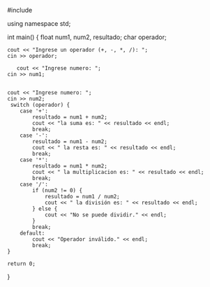 #include <iostream>

using namespace std;

int main() {
    float num1, num2, resultado;
    char operador;

 
    cout << "Ingrese un operador (+, -, *, /): ";
    cin >> operador;
    
       cout << "Ingrese numero: ";
    cin >> num1;


    cout << "Ingrese numero: ";
    cin >> num2;
     switch (operador) {
        case '+':
            resultado = num1 + num2;
            cout << "la suma es: " << resultado << endl;
            break;
        case '-':
            resultado = num1 - num2;
            cout << " la resta es: " << resultado << endl;
            break;
        case '*':
            resultado = num1 * num2;
            cout << " la multiplicacion es: " << resultado << endl;
            break;
        case '/':
            if (num2 != 0) {
                resultado = num1 / num2;
                cout << " la división es: " << resultado << endl;
            } else {
                cout << "No se puede dividir." << endl;
            }
            break;
        default:
            cout << "Operador inválido." << endl;
            break;
    }

    return 0;
}
